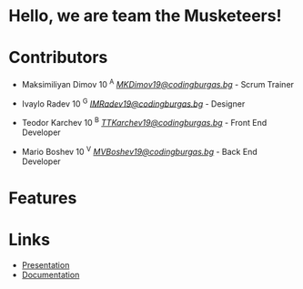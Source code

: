# Hello, we are team the Musketeers!

# Contributors

- Maksimiliyan Dimov 10 <sup>A</sup> *<MKDimov19@codingburgas.bg>* - Scrum Trainer

- Ivaylo Radev 10 <sup>G</sup> *<IMRadev19@codingburgas.bg>* - Designer

- Teodor Karchev 10 <sup>B</sup> *<TTKarchev19@codingburgas.bg>* - Front End Developer

- Mario Boshev 10 <sup>V</sup> *<MVBoshev19@codingburgas.bg>* - Back End Developer

# Features


# Links

* [Presentation]()
* [Documentation]()
